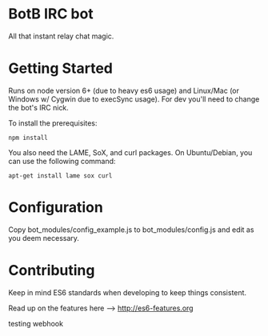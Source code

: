 # BotB IRC bot
All that instant relay chat magic.

# Getting Started
Runs on node version 6+ (due to heavy es6 usage) and Linux/Mac (or Windows w/ Cygwin due to execSync usage). For dev you'll need to change the bot's IRC nick.

To install the prerequisites:

``npm install``

You also need the LAME, SoX, and curl packages. On Ubuntu/Debian, you can use the following command:

``apt-get install lame sox curl``

# Configuration
Copy bot_modules/config_example.js to bot_modules/config.js and edit as you deem necessary.

# Contributing
Keep in mind ES6 standards when developing to keep things consistent.

Read up on the features here --> http://es6-features.org


testing webhook
